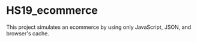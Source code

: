 # HS19_ecommerce
This project simulates an ecommerce by using only JavaScript, JSON, and browser's cache.